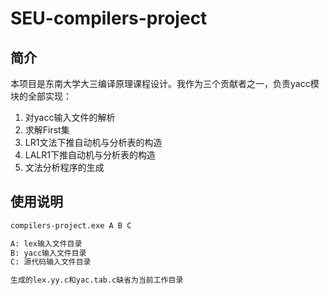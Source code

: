 # SEU-compilers-project
## 简介

本项目是东南大学大三编译原理课程设计。我作为三个贡献者之一，负责yacc模块的全部实现：
1. 对yacc输入文件的解析
2. 求解First集
3. LR1文法下推自动机与分析表的构造
4. LALR1下推自动机与分析表的构造
5. 文法分析程序的生成


## 使用说明

```bash
compilers-project.exe A B C

A: lex输入文件目录
B: yacc输入文件目录
C: 源代码输入文件目录

生成的lex.yy.c和yac.tab.c缺省为当前工作目录
```
